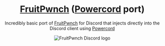 <div align="center">
  <h1><a href="https://github.com/smolyoshino/fruitpwnch-master">FruitPwnch<a> (<a href="https://powercord.dev">Powercord</a> port)</h1>
  <p>Incredibly basic port of <a href="https://github.com/smolyoshino/fruitpwnch-master">FruitPwnch<a> for Discord that injects directly into the Discord client using <a href="https://powercord.dev">Powercord</a></p>
  <img src="https://github.com/smolyoshino/fruitpwnch-master/blob/master/pc-fruitpwnch/logo-cord.png?raw=true" alt="FruitPwnch Discord logo" />
</div>

